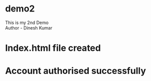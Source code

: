 # demo2
This is my 2nd Demo
<br>
Author - Dinesh Kumar
<br>
# Index.html file created
# Account authorised successfully